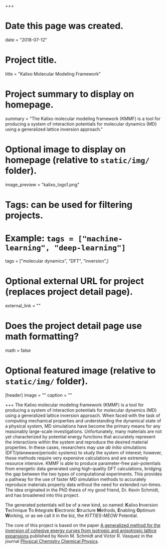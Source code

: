 +++
# Date this page was created.
date = "2018-07-12"

# Project title.
title = "Kalixo Molecular Modeling Framework"

# Project summary to display on homepage.
summary = "The Kalixo molecular modeling framework (KMMF) is a tool for producing a system of interaction potentials for molecular dynamics (MD) using a generalized lattice inversion approach."

# Optional image to display on homepage (relative to `static/img/` folder).
image_preview = "kalixo_logo1.png"

# Tags: can be used for filtering projects.
# Example: `tags = ["machine-learning", "deep-learning"]`
tags = ["molecular dynamics", "DFT", "inversion",]

# Optional external URL for project (replaces project detail page).
external_link = ""

# Does the project detail page use math formatting?
math = false

# Optional featured image (relative to `static/img/` folder).
[header]
image = ""
caption = ""

+++
The Kalixo molecular modeling framework (KMMF) is a tool for producing a system of interaction potentials for molecular dynamics (MD) using a generalized lattice inversion approach.  When faced with the task of computing mechanical properties and understanding the dynamical state of a physical system, MD simulations have become the primary means for any reasonably large-scale investigations.  Unfortunately, many materials are not yet characterized by potential energy functions that accurately represent the interactions within the system and reproduce the desired material properties. In these cases, researchers may use *ab initio* simulations (DFT/planewave/periodic systems) to study the system of interest; however, these methods require very expensive calculations and are extremely resource intensive. KMMF is able to produce parameter-free pair-potentials from energetic data generated using high-quality DFT calculations, bridging the gap between the two types of computational experiments.  This provides a pathway for the use of faster MD simulation methods to accurately reproduce materials property data without the need for extended run-times. The idea originated in the PhD thesis of my good friend, Dr. Kevin Schmidt, and has broadened into this project. 

The generated potentials will be of a new kind, so named: **K**alixo **I**nversion **T**echnique **T**o **I**ntegrate **E**lectronic **S**tructure **M**ethods, **E**nabling **O**ptimum **W**orking, or as we call it in the biz, the *KITTIES-MEOW* Potential.


The core of this project is based on the paper [A generalized method for the inversion of cohesive energy curves from isotropic and anisotropic lattice expansions](http://doi.org/10.1039/C5CP03792A) published by Kevin M. Schmidt and Victor R. Vasquez in the journal [Physical Chemistry Chemical Physics](http://pubs.rsc.org/en/journals/journalissues/cp).

<!-- This project is in collaboration with [Charles Coronella](http://www.unr.edu/homepage/coronell/) from [University of Nevada, Reno](http://www.unr.edu/). -->